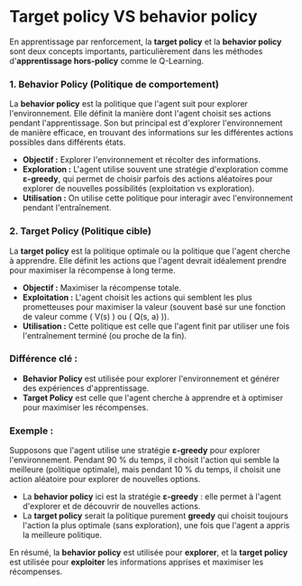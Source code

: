 # Target policy VS behavior policy

En apprentissage par renforcement, la **target policy** et la **behavior policy** sont deux concepts importants, particulièrement dans les méthodes d'**apprentissage hors-policy** comme le Q-Learning.

### 1. **Behavior Policy (Politique de comportement)**

La **behavior policy** est la politique que l'agent suit pour explorer l'environnement. Elle définit la manière dont l'agent choisit ses actions pendant l'apprentissage. Son but principal est d'explorer l'environnement de manière efficace, en trouvant des informations sur les différentes actions possibles dans différents états. 

- **Objectif :** Explorer l'environnement et récolter des informations.
- **Exploration :** L'agent utilise souvent une stratégie d'exploration comme **ε-greedy**, qui permet de choisir parfois des actions aléatoires pour explorer de nouvelles possibilités (exploitation vs exploration).
- **Utilisation :** On utilise cette politique pour interagir avec l'environnement pendant l'entraînement.

### 2. **Target Policy (Politique cible)**

La **target policy** est la politique optimale ou la politique que l'agent cherche à apprendre. Elle définit les actions que l'agent devrait idéalement prendre pour maximiser la récompense à long terme. 

- **Objectif :** Maximiser la récompense totale.
- **Exploitation :** L'agent choisit les actions qui semblent les plus prometteuses pour maximiser la valeur (souvent basé sur une fonction de valeur comme \( V(s) \) ou \( Q(s, a) \)).
- **Utilisation :** Cette politique est celle que l'agent finit par utiliser une fois l'entraînement terminé (ou proche de la fin).

### **Différence clé :**

- **Behavior Policy** est utilisée pour explorer l'environnement et générer des expériences d'apprentissage.
- **Target Policy** est celle que l'agent cherche à apprendre et à optimiser pour maximiser les récompenses.

### Exemple :

Supposons que l'agent utilise une stratégie **ε-greedy** pour explorer l'environnement. Pendant 90 % du temps, il choisit l'action qui semble la meilleure (politique optimale), mais pendant 10 % du temps, il choisit une action aléatoire pour explorer de nouvelles options. 

- La **behavior policy** ici est la stratégie **ε-greedy** : elle permet à l'agent d'explorer et de découvrir de nouvelles actions.
- La **target policy** serait la politique purement **greedy** qui choisit toujours l'action la plus optimale (sans exploration), une fois que l'agent a appris la meilleure politique. 

En résumé, la **behavior policy** est utilisée pour **explorer**, et la **target policy** est utilisée pour **exploiter** les informations apprises et maximiser les récompenses.
